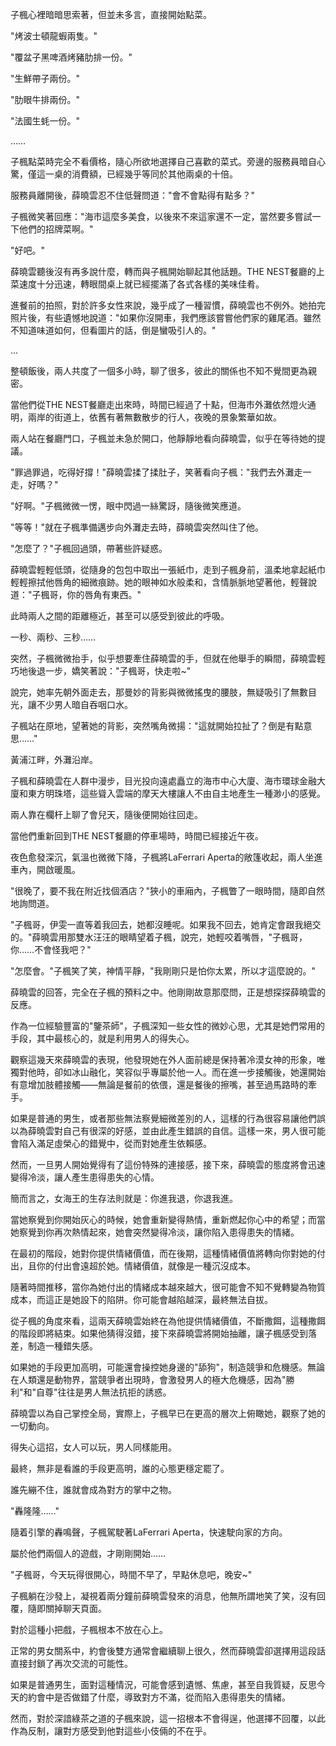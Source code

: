 

子楓心裡暗暗思索著，但並未多言，直接開始點菜。

"烤波士頓龍蝦兩隻。"

"覆盆子黑啤酒烤豬肋排一份。"

"生鮮帶子兩份。"

"肋眼牛排兩份。"

"法國生蚝一份。"

……

子楓點菜時完全不看價格，隨心所欲地選擇自己喜歡的菜式。旁邊的服務員暗自心驚，僅這一桌的消費額，已經幾乎等同於其他兩桌的十倍。

服務員離開後，薛曉雲忍不住低聲問道："會不會點得有點多？"

子楓微笑著回應："海市這麼多美食，以後來不來這家還不一定，當然要多嘗試一下他們的招牌菜啊。"

"好吧。"

薛曉雲聽後沒有再多說什麼，轉而與子楓開始聊起其他話題。THE NEST餐廳的上菜速度十分迅速，轉眼間桌上就已經擺滿了各式各樣的美味佳肴。

進餐前的拍照，對於許多女性來說，幾乎成了一種習慣，薛曉雲也不例外。她拍完照片後，有些遺憾地說道："如果你沒開車，我們應該嘗嘗他們家的雞尾酒。雖然不知道味道如何，但看圖片的話，倒是蠻吸引人的。"

...

整頓飯後，兩人共度了一個多小時，聊了很多，彼此的關係也不知不覺間更為親密。

當他們從THE NEST餐廳走出來時，時間已經過了十點，但海市外灘依然燈火通明，兩岸的街道上，依舊有著無數散步的行人，夜晚的景象繁華如故。

兩人站在餐廳門口，子楓並未急於開口，他靜靜地看向薛曉雲，似乎在等待她的提議。

"罪過罪過，吃得好撐！"薛曉雲揉了揉肚子，笑著看向子楓："我們去外灘走一走，好嗎？"

"好啊。"子楓微微一愣，眼中閃過一絲驚訝，隨後微笑應道。

"等等！"就在子楓準備邁步向外灘走去時，薛曉雲突然叫住了他。

"怎麼了？"子楓回過頭，帶著些許疑惑。

薛曉雲輕輕低頭，從隨身的包包中取出一張紙巾，走到子楓身前，溫柔地拿起紙巾輕輕擦拭他唇角的細微痕跡。她的眼神如水般柔和，含情脈脈地望著他，輕聲說道："子楓哥，你的唇角有東西。"

此時兩人之間的距離極近，甚至可以感受到彼此的呼吸。

一秒、兩秒、三秒……

突然，子楓微微抬手，似乎想要牽住薛曉雲的手，但就在他舉手的瞬間，薛曉雲輕巧地後退一步，嬌笑著說："子楓哥，快走啦~"

說完，她率先朝外面走去，那曼妙的背影與微微搖曳的腰肢，無疑吸引了無數目光，讓不少男人暗自吞咽口水。

子楓站在原地，望著她的背影，突然嘴角微揚："這就開始拉扯了？倒是有點意思……"

黃浦江畔，外灘沿岸。

子楓和薛曉雲在人群中漫步，目光投向遠處矗立的海市中心大廈、海市環球金融大廈和東方明珠塔，這些聳入雲端的摩天大樓讓人不由自主地產生一種渺小的感覺。

兩人靠在欄杆上聊了會兒天，隨後便開始往回走。

當他們重新回到THE NEST餐廳的停車場時，時間已經接近午夜。

夜色愈發深沉，氣溫也微微下降，子楓將LaFerrari Aperta的敞篷收起，兩人坐進車內，開啟暖風。

"很晚了，要不我在附近找個酒店？"狹小的車廂內，子楓瞥了一眼時間，隨即自然地詢問道。

"子楓哥，伊雯一直等着我回去，她都沒睡呢。如果我不回去，她肯定會跟我絕交的。"薛曉雲用那雙水汪汪的眼睛望着子楓，說完，她輕咬着嘴唇，"子楓哥，你……不會怪我吧？"

"怎麼會。"子楓笑了笑，神情平靜，"我剛剛只是怕你太累，所以才這麼說的。"

薛曉雲的回答，完全在子楓的預料之中。他剛剛故意那麼問，正是想探探薛曉雲的反應。

作為一位經驗豐富的"鑒茶師"，子楓深知一些女性的微妙心思，尤其是她們常用的手段，其中最核心的，就是利用男人的得失心。

觀察這幾天來薛曉雲的表現，他發現她在外人面前總是保持著冷漠女神的形象，唯獨對他時，卻如冰山融化，笑容似乎專屬於他一人。而在進一步接觸後，她還開始有意增加肢體接觸——無論是餐前的依偎，還是餐後的擦嘴，甚至過馬路時的牽手。

如果是普通的男生，或者那些無法察覺細微差別的人，這樣的行為很容易讓他們誤以為薛曉雲對自己有很深的好感，並由此產生錯誤的自信。這樣一來，男人很可能會陷入滿足虛榮心的錯覺中，從而對她產生依賴感。

然而，一旦男人開始覺得有了這份特殊的連接感，接下來，薛曉雲的態度將會迅速變得冷淡，讓人產生患得患失的心情。

簡而言之，女海王的生存法則就是：你進我退，你退我進。

當她察覺到你開始灰心的時候，她會重新變得熱情，重新燃起你心中的希望；而當她察覺到你再次熱情起來，她會突然變得冷淡，讓你陷入患得患失的情緒。

在最初的階段，她對你提供情緒價值，而在後期，這種情緒價值將轉向你對她的付出，且你的付出會遠超於她。情緒價值，就像是一種沉沒成本。

隨著時間推移，當你為她付出的情緒成本越來越大，很可能會不知不覺轉變為物質成本，而這正是她設下的陷阱。你可能會越陷越深，最終無法自拔。

從子楓的角度來看，這兩天薛曉雲始終在為他提供情緒價值，不斷撒餌，這種撒餌的階段即將結束。如果他猜得沒錯，接下來薛曉雲將開始抽離，讓子楓感受到落差，制造一種錯失感。

如果她的手段更加高明，可能還會操控她身邊的"舔狗"，制造競爭和危機感。無論在人類還是動物界，當競爭者出現時，會激發男人的極大危機感，因為"勝利"和"自尊"往往是男人無法抗拒的誘惑。

薛曉雲以為自己掌控全局，實際上，子楓早已在更高的層次上俯瞰她，觀察了她的一切動向。

得失心這招，女人可以玩，男人同樣能用。

最終，無非是看誰的手段更高明，誰的心態更穩定罷了。

誰先繃不住，誰就會成為對方的掌中之物。

"轟隆隆……"

隨着引擎的轟鳴聲，子楓駕駛著LaFerrari Aperta，快速駛向家的方向。

屬於他們兩個人的遊戲，才剛剛開始……

"子楓哥，今天玩得很開心，時間不早了，早點休息吧，晚安~"

子楓躺在沙發上，凝視着兩分鐘前薛曉雲發來的消息，他無所謂地笑了笑，沒有回覆，隨即關掉聊天頁面。

對於這種小把戲，子楓根本不放在心上。

正常的男女關系中，約會後雙方通常會繼續聊上很久，然而薛曉雲卻選擇用這段話直接封鎖了再次交流的可能性。

如果是普通男生，面對這種情況，可能會感到遺憾、焦慮，甚至自我質疑，反思今天的約會中是否做錯了什麼，導致對方不滿，從而陷入患得患失的情緒。

然而，對於深諳綠茶之道的子楓來說，這一招根本不會得逞，他選擇不回覆，以此作為反制，讓對方感受到他對這些小伎倆的不在乎。
